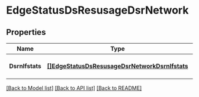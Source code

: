# EdgeStatusDsResusageDsrNetwork

## Properties
Name | Type | Description | Notes
------------ | ------------- | ------------- | -------------
**DsrnIfstats** | [**[]EdgeStatusDsResusageDsrNetworkDsrnIfstats**](EdgeStatus_ds_resusage_dsr_network_dsrn_ifstats.md) |  | [optional] [default to null]

[[Back to Model list]](../README.md#documentation-for-models) [[Back to API list]](../README.md#documentation-for-api-endpoints) [[Back to README]](../README.md)

